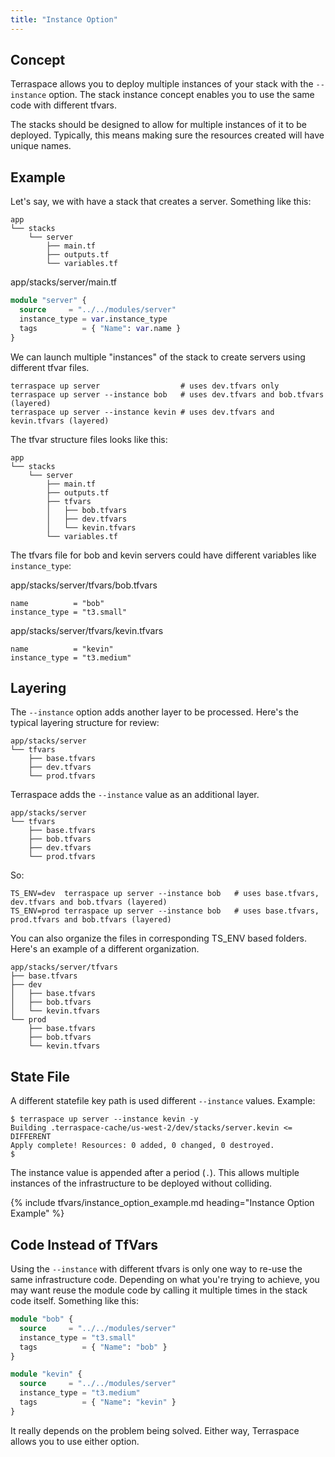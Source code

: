 ```yaml
---
title: "Instance Option"
---
```


## Concept

Terraspace allows you to deploy multiple instances of your stack with the `--instance` option. The stack instance concept enables you to use the same code with different tfvars.

The stacks should be designed to allow for multiple instances of it to be deployed. Typically, this means making sure the resources created will have unique names.

## Example

Let's say, we with have a stack that creates a server. Something like this:

    app
    └── stacks
        └── server
            ├── main.tf
            ├── outputs.tf
            └── variables.tf

app/stacks/server/main.tf

```terraform
module "server" {
  source     = "../../modules/server"
  instance_type = var.instance_type
  tags          = { "Name": var.name }
}
```

We can launch multiple "instances" of the stack to create servers using different tfvar files.

    terraspace up server                  # uses dev.tfvars only
    terraspace up server --instance bob   # uses dev.tfvars and bob.tfvars (layered)
    terraspace up server --instance kevin # uses dev.tfvars and kevin.tfvars (layered)

The tfvar structure files looks like this:

    app
    └── stacks
        └── server
            ├── main.tf
            ├── outputs.tf
            ├── tfvars
            │   ├── bob.tfvars
            │   ├── dev.tfvars
            │   └── kevin.tfvars
            └── variables.tf

The tfvars file for bob and kevin servers could have different variables like `instance_type`:

app/stacks/server/tfvars/bob.tfvars

    name          = "bob"
    instance_type = "t3.small"

app/stacks/server/tfvars/kevin.tfvars

    name          = "kevin"
    instance_type = "t3.medium"

## Layering

The `--instance` option adds another layer to be processed. Here's the typical layering structure for review:

    app/stacks/server
    └── tfvars
        ├── base.tfvars
        ├── dev.tfvars
        └── prod.tfvars

Terraspace adds the `--instance` value as an additional layer.

    app/stacks/server
    └── tfvars
        ├── base.tfvars
        ├── bob.tfvars
        ├── dev.tfvars
        └── prod.tfvars

So:

    TS_ENV=dev  terraspace up server --instance bob   # uses base.tfvars, dev.tfvars and bob.tfvars (layered)
    TS_ENV=prod terraspace up server --instance bob   # uses base.tfvars, prod.tfvars and bob.tfvars (layered)

You can also organize the files in corresponding TS_ENV based folders. Here's an example of a different organization.

    app/stacks/server/tfvars
    ├── base.tfvars
    ├── dev
    │   ├── base.tfvars
    │   ├── bob.tfvars
    │   └── kevin.tfvars
    └── prod
        ├── base.tfvars
        ├── bob.tfvars
        └── kevin.tfvars

## State File

A different statefile key path is used different `--instance` values. Example:

    $ terraspace up server --instance kevin -y
    Building .terraspace-cache/us-west-2/dev/stacks/server.kevin <= DIFFERENT
    Apply complete! Resources: 0 added, 0 changed, 0 destroyed.
    $

The instance value is appended after a period (`.`). This allows multiple instances of the infrastructure to be deployed without colliding.

{% include tfvars/instance_option_example.md heading="Instance Option Example" %}

## Code Instead of TfVars

Using the `--instance` with different tfvars is only one way to re-use the same infrastructure code. Depending on what you're trying to achieve, you may want reuse the module code by calling it multiple times in the stack code itself. Something like this:

```terraform
module "bob" {
  source     = "../../modules/server"
  instance_type = "t3.small"
  tags          = { "Name": "bob" }
}

module "kevin" {
  source     = "../../modules/server"
  instance_type = "t3.medium"
  tags          = { "Name": "kevin" }
}
```

It really depends on the problem being solved. Either way, Terraspace allows you to use either option.

